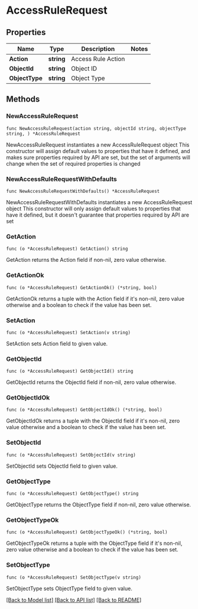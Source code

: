 # AccessRuleRequest

## Properties

Name | Type | Description | Notes
------------ | ------------- | ------------- | -------------
**Action** | **string** | Access Rule Action | 
**ObjectId** | **string** | Object ID | 
**ObjectType** | **string** | Object Type | 

## Methods

### NewAccessRuleRequest

`func NewAccessRuleRequest(action string, objectId string, objectType string, ) *AccessRuleRequest`

NewAccessRuleRequest instantiates a new AccessRuleRequest object
This constructor will assign default values to properties that have it defined,
and makes sure properties required by API are set, but the set of arguments
will change when the set of required properties is changed

### NewAccessRuleRequestWithDefaults

`func NewAccessRuleRequestWithDefaults() *AccessRuleRequest`

NewAccessRuleRequestWithDefaults instantiates a new AccessRuleRequest object
This constructor will only assign default values to properties that have it defined,
but it doesn't guarantee that properties required by API are set

### GetAction

`func (o *AccessRuleRequest) GetAction() string`

GetAction returns the Action field if non-nil, zero value otherwise.

### GetActionOk

`func (o *AccessRuleRequest) GetActionOk() (*string, bool)`

GetActionOk returns a tuple with the Action field if it's non-nil, zero value otherwise
and a boolean to check if the value has been set.

### SetAction

`func (o *AccessRuleRequest) SetAction(v string)`

SetAction sets Action field to given value.


### GetObjectId

`func (o *AccessRuleRequest) GetObjectId() string`

GetObjectId returns the ObjectId field if non-nil, zero value otherwise.

### GetObjectIdOk

`func (o *AccessRuleRequest) GetObjectIdOk() (*string, bool)`

GetObjectIdOk returns a tuple with the ObjectId field if it's non-nil, zero value otherwise
and a boolean to check if the value has been set.

### SetObjectId

`func (o *AccessRuleRequest) SetObjectId(v string)`

SetObjectId sets ObjectId field to given value.


### GetObjectType

`func (o *AccessRuleRequest) GetObjectType() string`

GetObjectType returns the ObjectType field if non-nil, zero value otherwise.

### GetObjectTypeOk

`func (o *AccessRuleRequest) GetObjectTypeOk() (*string, bool)`

GetObjectTypeOk returns a tuple with the ObjectType field if it's non-nil, zero value otherwise
and a boolean to check if the value has been set.

### SetObjectType

`func (o *AccessRuleRequest) SetObjectType(v string)`

SetObjectType sets ObjectType field to given value.



[[Back to Model list]](../README.md#documentation-for-models) [[Back to API list]](../README.md#documentation-for-api-endpoints) [[Back to README]](../README.md)


